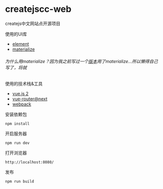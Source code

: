# createjscc-web
createjs中文网站点开源项目

使用的UI库
- [element](http://element.eleme.io/)
- [materialize](http://www.materialscss.com/)

###### 为什么用materialize？因为我之前写过一个[版本](http://createjs.cc/test/createjscc-v2/#/)用了materialize...所以懒得自己写了，将就

使用的技术栈&工具
- [vue.js 2](http://vuejs.org/)
- [vue-router@next](http://router.vuejs.org/)
- [webpack](http://webpack.github.io/)

安装依赖包
```
npm install
```
开启服务器
```
npm run dev
```

打开浏览器
```
http://localhost:8080/
```
发布
```
npm run build
```
